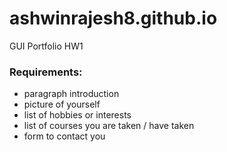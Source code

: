 # ashwinrajesh8.github.io
GUI Portfolio HW1

### Requirements:
- paragraph introduction
- picture of yourself
- list of hobbies or interests
- list of courses you are taken / have taken
- form to contact you
